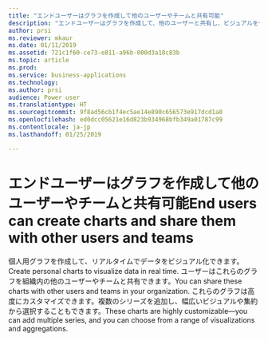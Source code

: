 ```yaml
---
title: "エンドユーザーはグラフを作成して他のユーザーやチームと共有可能"
description: "エンドユーザーはグラフを作成して、他のユーザーと共有し、ビジュアルを作成することができます"
author: prsi
ms.reviewer: mkaur
ms.date: 01/11/2019
ms.assetid: 721c1f60-ce73-e811-a96b-000d3a18c83b
ms.topic: article
ms.prod: 
ms.service: business-applications
ms.technology: 
ms.author: prsi
audience: Power user
ms.translationtype: HT
ms.sourcegitcommit: 9f8ad56cb1f4ec5ae14e890c656573e917dcd1a8
ms.openlocfilehash: ed0dcc05621e16d823b934968bfb349a01787c99
ms.contentlocale: ja-jp
ms.lasthandoff: 01/25/2019

---
```

# <a name="end-users-can-create-charts-and-share-them-with-other-users-and-teams"></a><span data-ttu-id="fed15-103">エンドユーザーはグラフを作成して他のユーザーやチームと共有可能</span><span class="sxs-lookup"><span data-stu-id="fed15-103">End users can create charts and share them with other users and teams</span></span>




<span data-ttu-id="fed15-104">個人用グラフを作成して、リアルタイムでデータをビジュアル化できます。</span><span class="sxs-lookup"><span data-stu-id="fed15-104">Create personal charts to visualize data in real time.</span></span> <span data-ttu-id="fed15-105">ユーザーはこれらのグラフを組織内の他のユーザーやチームと共有できます。</span><span class="sxs-lookup"><span data-stu-id="fed15-105">You can share these charts with other users and teams in your organization.</span></span> <span data-ttu-id="fed15-106">これらのグラフは高度にカスタマイズできます。複数のシリーズを追加し、幅広いビジュアルや集約から選択することもできます。</span><span class="sxs-lookup"><span data-stu-id="fed15-106">These charts are highly customizable—you can add multiple series, and you can choose from a range of visualizations and aggregations.</span></span>
